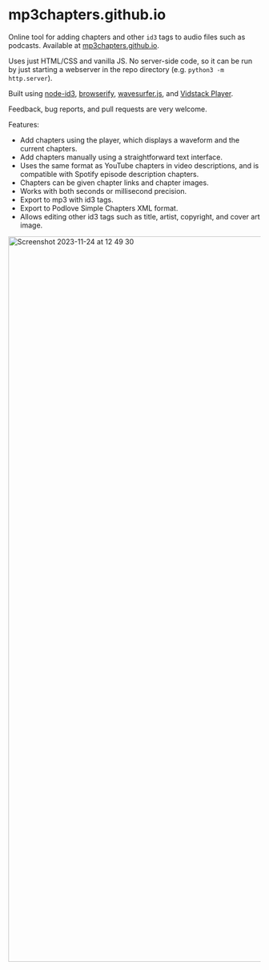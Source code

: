 # mp3chapters.github.io

Online tool for adding chapters and other `id3` tags to audio files such as podcasts. Available at [mp3chapters.github.io](https://mp3chapters.github.io).

Uses just HTML/CSS and vanilla JS. No server-side code, so it can be run by just starting a webserver in the repo directory (e.g. `python3 -m http.server`).

Built using [node-id3](https://github.com/Zazama/node-id3), [browserify](https://browserify.org/), [wavesurfer.js](https://wavesurfer-js.org/), and [Vidstack Player](https://vidstack.io/docs).

Feedback, bug reports, and pull requests are very welcome.

Features:
* Add chapters using the player, which displays a waveform and the current chapters.
* Add chapters manually using a straightforward text interface.
* Uses the same format as YouTube chapters in video descriptions, and is compatible with Spotify episode description chapters.
* Chapters can be given chapter links and chapter images.
* Works with both seconds or millisecond precision.
* Export to mp3 with id3 tags.
* Export to Podlove Simple Chapters XML format.
* Allows editing other id3 tags such as title, artist, copyright, and cover art image.

[<img width="1449" alt="Screenshot 2023-11-24 at 12 49 30" src="https://github.com/mp3chapters/mp3chapters.github.io/assets/3543224/55b986ed-ddd0-462d-9854-555c3115dc80">](https://mp3chapters.github.io)
